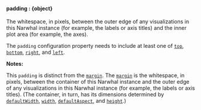 #### **padding** : {object}



The whitespace, in pixels, between the outer edge of any visualizations in this Narwhal instance (for example, the labels or axis titles) and the inner plot area (for example, the axes).

The `padding` configuration property needs to include at least one of [`top`](#config_config.chart.padding.top), [`bottom`](#config_config.chart.padding.bottom), [`right`](#config_config.chart.padding.right), and [`left`](#config_config.chart.padding.left).

**Notes:**

This `padding` is distinct from the [`margin`](#config_config.chart.margin). The [`margin`](#config_config.chart.margin) is the whitespace, in pixels, between the container of this Narwhal instance and the outer edge of any visualizations in this Narwhal instance (for example, the labels or axis titles). (The container, in turn, has its dimensions determined by [`defaultWidth`](#config_config.chart.defaultWidth), [`width`](#config_config.chart.width), [`defaultAspect`](#config_config.chart.defaultAspect), and [`height`](#config_config.chart.height).)



